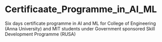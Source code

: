 # Certificaate_Programme_in_AI_ML
Six days certificate programme in AI and ML for College of Engineering (Anna University) and MIT students under Government sponsored Skill Development Programme (RUSA)
